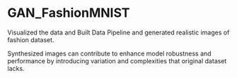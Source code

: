 # GAN_FashionMNIST


Visualized the data and Built Data Pipeline and generated realistic images of fashion dataset.

Synthesized images can contribute to enhance model robustness and performance by introducing variation and complexities that original dataset lacks.
